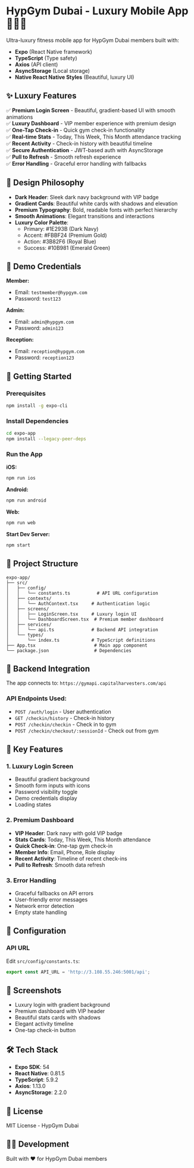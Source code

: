 # HypGym Dubai - Luxury Mobile App 🏋️‍♂️💎

Ultra-luxury fitness mobile app for HypGym Dubai members built with:
- **Expo** (React Native framework)
- **TypeScript** (Type safety)
- **Axios** (API client)
- **AsyncStorage** (Local storage)
- **Native React Native Styles** (Beautiful, luxury UI)

## ✨ Luxury Features

✅ **Premium Login Screen** - Beautiful, gradient-based UI with smooth animations  
✅ **Luxury Dashboard** - VIP member experience with premium design  
✅ **One-Tap Check-in** - Quick gym check-in functionality  
✅ **Real-time Stats** - Today, This Week, This Month attendance tracking  
✅ **Recent Activity** - Check-in history with beautiful timeline  
✅ **Secure Authentication** - JWT-based auth with AsyncStorage  
✅ **Pull to Refresh** - Smooth refresh experience  
✅ **Error Handling** - Graceful error handling with fallbacks  

## 🎨 Design Philosophy

- **Dark Header**: Sleek dark navy background with VIP badge
- **Gradient Cards**: Beautiful white cards with shadows and elevation
- **Premium Typography**: Bold, readable fonts with perfect hierarchy
- **Smooth Animations**: Elegant transitions and interactions
- **Luxury Color Palette**: 
  - Primary: #1E293B (Dark Navy)
  - Accent: #FBBF24 (Premium Gold)
  - Action: #3B82F6 (Royal Blue)
  - Success: #10B981 (Emerald Green)

## 🔐 Demo Credentials

**Member:**
- Email: `testmember@hypgym.com`
- Password: `test123`

**Admin:**
- Email: `admin@hypgym.com`
- Password: `admin123`

**Reception:**
- Email: `reception@hypgym.com`
- Password: `reception123`

## 🚀 Getting Started

### Prerequisites
```bash
npm install -g expo-cli
```

### Install Dependencies
```bash
cd expo-app
npm install --legacy-peer-deps
```

### Run the App

**iOS:**
```bash
npm run ios
```

**Android:**
```bash
npm run android
```

**Web:**
```bash
npm run web
```

**Start Dev Server:**
```bash
npm start
```

## 📱 Project Structure

```
expo-app/
├── src/
│   ├── config/
│   │   └── constants.ts          # API URL configuration
│   ├── contexts/
│   │   └── AuthContext.tsx     # Authentication logic
│   ├── screens/
│   │   ├── LoginScreen.tsx     # Luxury login UI
│   │   └── DashboardScreen.tsx  # Premium member dashboard
│   ├── services/
│   │   └── api.ts              # Backend API integration
│   └── types/
│       └── index.ts            # TypeScript definitions
├── App.tsx                      # Main app component
└── package.json                 # Dependencies
```

## 🔌 Backend Integration

The app connects to: `https://gymapi.capitalharvesters.com/api`

### API Endpoints Used:
- `POST /auth/login` - User authentication
- `GET /checkin/history` - Check-in history
- `POST /checkin/checkin` - Check in to gym
- `POST /checkin/checkout/:sessionId` - Check out from gym

## 🎯 Key Features

### 1. Luxury Login Screen
- Beautiful gradient background
- Smooth form inputs with icons
- Password visibility toggle
- Demo credentials display
- Loading states

### 2. Premium Dashboard
- **VIP Header**: Dark navy with gold VIP badge
- **Stats Cards**: Today, This Week, This Month attendance
- **Quick Check-in**: One-tap gym check-in
- **Member Info**: Email, Phone, Role display
- **Recent Activity**: Timeline of recent check-ins
- **Pull to Refresh**: Smooth data refresh

### 3. Error Handling
- Graceful fallbacks on API errors
- User-friendly error messages
- Network error detection
- Empty state handling

## 🔧 Configuration

### API URL
Edit `src/config/constants.ts`:
```typescript
export const API_URL = 'http://3.108.55.246:5001/api';
```

## 📱 Screenshots

- Luxury login with gradient background
- Premium dashboard with VIP header
- Beautiful stats cards with shadows
- Elegant activity timeline
- One-tap check-in button

## 🛠️ Tech Stack

- **Expo SDK**: 54
- **React Native**: 0.81.5
- **TypeScript**: 5.9.2
- **Axios**: 1.13.0
- **AsyncStorage**: 2.2.0

## 📝 License

MIT License - HypGym Dubai

## 👨‍💻 Development

Built with ❤️ for HypGym Dubai members
